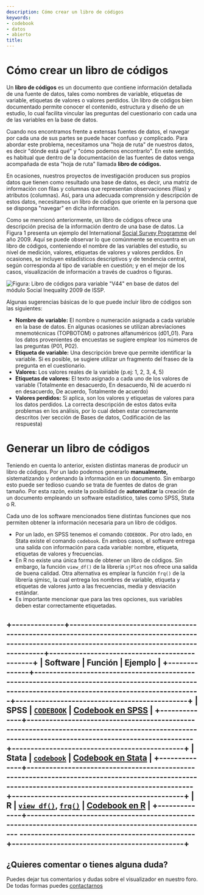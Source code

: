 ```yaml
---
description: Cómo crear un libro de códigos
keywords:
- codebook
- datos
- abierto
title: 
---
```


# Cómo crear un libro de códigos

Un **libro de códigos** es un documento que contiene información detallada de una fuente de datos, tales como nombres de variable, etiquetas de variable, etiquetas de valores o valores perdidos. Un libro de códigos bien documentado permite conocer el contenido, estructura y diseño de un estudio, lo cual facilita vincular las preguntas del cuestionario con cada una de las variables en la base de datos.

Cuando nos encontramos frente a extensas fuentes de datos, el navegar por cada una de sus partes se puede hacer confuso y complicado. Para abordar este problema, necesitamos una "hoja de ruta" de nuestros datos, es decir "dónde está qué" y "cómo podemos encontrarlo". En este sentido, es habitual que dentro de la documentación de las fuentes de datos venga acompañada de esta "hoja de ruta" llamada **libro de códigos.**

En ocasiones, nuestros proyectos de investigación producen sus propios datos que tienen como resultado una base de datos, es decir, una matriz de información con filas y columnas que representan observaciones (filas) y atributos (columnas). Así, para una adecuada comprensión y descripción de estos datos, necesitamos un libro de códigos que oriente en la persona que se disponga "navegar" en dicha información.

Como se mencionó anteriormente, un libro de códigos ofrece una descripción precisa de la información dentro de una base de datos. La Figura 1 presenta un ejemplo del International [Social Survey Programme](t.ly/MpPp) del año 2009. Aquí se puede observar lo que comúnmente se encuentra en un libro de códigos, conteniendo el nombre de las variables del estudio, su nivel de medición, valores, etiquetas de valores y valores perdidos. En ocasiones, se incluyen estadísticos descriptivos y de tendencia central, según corresponda al tipo de variable en cuestión; y en el mejor de los casos, visualización de información a través de cuadros o figuras.

![Figura: Libro de códigos para variable "V44" en base de datos del módulo Social Inequality 2009 de ISSP.](../input/issp.png)

Algunas sugerencias básicas de lo que puede incluir libro de códigos son las siguientes:

-   **Nombre de variable:** El nombre o numeración asignada a cada variable en la base de datos. En algunas ocasiones se utilizan abreviaciones mnemotécnicas (TOPBOTOM) o patrones alfanuméricos (d01_01). Para los datos provenientes de encuestas se sugiere emplear los números de las preguntas (P01, P02).
-   **Etiqueta de variable:** Una descripción breve que permite identificar la variable. Si es posible, se sugiere utilizar un fragmento del fraseo de la pregunta en el cuestionario.
-   **Valores:** Los valores reales de la variable (p.ej: 1, 2, 3, 4, 5)
-   **Etiquetas de valores:** El texto asignado a cada uno de los valores de variable (Totalmente en desacuerdo, En desacuerdo, Ni de acuerdo ni en desacuerdo, De acuerdo, Totalmente de acuerdo)
-   **Valores perdidos:** Si aplica, son los valores y etiquetas de valores para los datos perdidos. La correcta descripción de estos datos evita problemas en los análisis, por lo cual deben estar correctamente descritos (ver sección de Bases de datos, Codificación de las respuesta)

# Generar un libro de códigos

Teniendo en cuenta lo anterior, existen distintas maneras de producir un libro de códigos. Por un lado podemos generarlo **manualmente,** sistematizando y ordenando la información en un documento. Sin embargo esto puede ser tedioso cuando se trata de fuentes de datos de gran tamaño. Por esta razón, existe la posibilidad de **automatizar** la creación de un documento empleando un software estadístico, tales como SPSS, Stata o R.

Cada uno de los software mencionados tiene distintas funciones que nos permiten obtener la información necesaria para un libro de códigos.

-   Por un lado, en SPSS tenemos el comando `CODEBOOK.` Por otro lado, en Stata existe el comando `codebook`. En ambos casos, el software entrega una salida con información para cada variable: nombre, etiqueta, etiquetas de valores y frecuencias.
-   En R no existe una única forma de obtener un libro de códigos. Sin embargo, la función `view_df()` de la librería `sjPlot` nos ofrece una salida de buena calidad. Otra alternativa es emplear la función `frq()` de la librería sjmisc, la cual entrega los nombres de variable, etiqueta y etiquetas de valores junto a las frecuencias, media y desviación estándar.
-   Es importante mencionar que para las tres opciones, sus variables deben estar correctamente etiquetadas.

+--------------+--------------------------------------------------------------------------------------------------------------------------------------------------+----------------------------------------------+
| **Software** | **Función**                                                                                                                                      | **Ejemplo**                                  |
+--------------+--------------------------------------------------------------------------------------------------------------------------------------------------+----------------------------------------------+
| SPSS         | [`CODEBOOK`](https://libguides.library.kent.edu/spss/codebooks)                                                                                  | [Codebook en SPSS](../input/codebook_spss.sps)  |
+--------------+--------------------------------------------------------------------------------------------------------------------------------------------------+----------------------------------------------+
| Stata        | [`codebook`](https://www.stata.com/manuals/dcodebook.pdf)                                                                                        | [Codebook en Stata](../input/codebook_stata.do) |
+--------------+--------------------------------------------------------------------------------------------------------------------------------------------------+----------------------------------------------+
| R            | [`view_df()`](https://strengejacke.github.io/sjPlot/reference/view_df.html), [`frq()`](https://strengejacke.github.io/sjmisc/reference/frq.html) | [Codebook en R](../input/codebook-sjplot_R.R)   |
+--------------+---------------------------------------------------------------------------------------------------
-----------------------------------------------+----------------------------------------------+
---

## ¿Quieres comentar o tienes alguna duda?

Puedes dejar tus comentarios y dudas sobre el visualizador en nuestro foro. De todas formas puedes [contactarnos](/contact/)

<div id="disqus_thread"></div>
